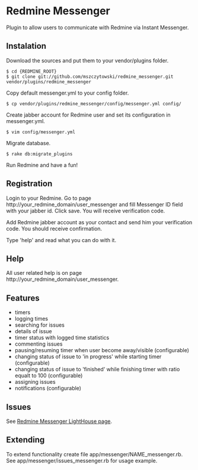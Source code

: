 Redmine Messenger
=================

Plugin to allow users to communicate with Redmine via Instant Messenger.

## Instalation

Download the sources and put them to your vendor/plugins folder.

    $ cd {REDMINE_ROOT}
    $ git clone git://github.com/mszczytowski/redmine_messenger.git vendor/plugins/redmine_messenger

Copy default messenger.yml to your config folder.

    $ cp vendor/plugins/redmine_messenger/config/messenger.yml config/

Create jabber account for Redmine user and set its configuration in messenger.yml.

    $ vim config/messenger.yml

Migrate database.

    $ rake db:migrate_plugins

Run Redmine and have a fun!

## Registration

Login to your Redmine. Go to page http://your\_redmine\_domain/user\_messenger and fill Messenger ID field with your jabber id. Click save. You will receive verification code.

Add Redmine jabber account as your contact and send him your verification code. You should receive confirmation.

Type 'help' and read what you can do with it.

## Help

All user related help is on page http://your\_redmine\_domain/user\_messenger.

## Features

* timers
* logging times
* searching for issues
* details of issue
* timer status with logged time statistics
* commenting issues
* pausing/resuming timer when user become away/visible (configurable)
* changing status of issue to 'in progress' while starting timer (configurable)
* changing status of issue to 'finished' while finishing timer with ratio equalt to 100 (configurable)
* assigning issues
* notifications (configurable)

## Issues

See [Redmine Messenger LightHouse page](http://mszczytowski.lighthouseapp.com/projects/19134-redmine_messenger/).

## Extending

To extend functionality create file app/messenger/NAME\_messenger.rb. See app/messenger/issues\_messenger.rb for usage example.

